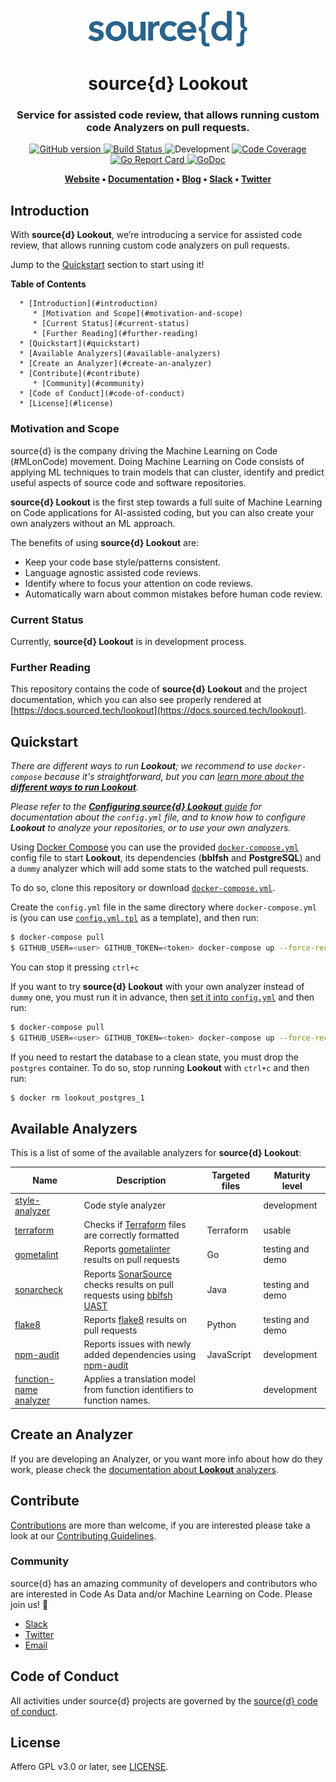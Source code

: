 <h1 align="center">
  <br>
  <a href="https://www.sourced.tech"><img src="./docs/assets/sourced.png" alt="source{d}" height="60px"></a>
  <br>
  <br>
  source{d} Lookout
  <br>
</h1>

<h3 align="center">
  Service for assisted code review, that allows running custom code Analyzers on pull requests.
</h3>

<p align="center">
  <a href="https://github.com/src-d/lookout/releases">
    <img src="https://badge.fury.io/gh/src-d%2Flookout.svg"
         alt="GitHub version">
  </a>
  <a href="https://travis-ci.org/src-d/lookout">
    <img src="https://travis-ci.org/src-d/lookout.svg?branch=master"
         alt="Build Status">
  </a>
  <img src="https://svg-badge.appspot.com/badge/stability/development?color=D6604A"
         alt="Development">
  <a href="https://codecov.io/github/src-d/lookout">
    <img src="https://codecov.io/github/src-d/lookout/coverage.svg"
         alt="Code Coverage">
  </a>
  <a href="https://goreportcard.com/report/github.com/src-d/lookout">
    <img src="https://goreportcard.com/badge/github.com/src-d/lookout"
         alt="Go Report Card">
  </a>
  <a href="https://godoc.org/github.com/src-d/lookout">
    <img src="https://godoc.org/github.com/src-d/lookout?status.svg"
         alt="GoDoc">
  </a>
</p>

<p align="center"><b>
    <a href="https://www.sourced.tech">Website</a> •
    <a href="https://docs.sourced.tech">Documentation</a> •
    <a href="https://blog.sourced.tech">Blog</a> •
    <a href="http://bit.ly/src-d-community">Slack</a> •
    <a href="https://twitter.com/sourcedtech">Twitter</a>
</b></p>

## Introduction

With **source{d} Lookout**, we’re introducing a service for assisted code review, that allows running custom code analyzers on pull requests.

Jump to the [Quickstart](#quickstart) section to start using it!


**Table of Contents**

<!--ts-->
      * [Introduction](#introduction)
         * [Motivation and Scope](#motivation-and-scope)
         * [Current Status](#current-status)
         * [Further Reading](#further-reading)
      * [Quickstart](#quickstart)
      * [Available Analyzers](#available-analyzers)
      * [Create an Analyzer](#create-an-analyzer)
      * [Contribute](#contribute)
         * [Community](#community)
      * [Code of Conduct](#code-of-conduct)
      * [License](#license)

<!-- Added by: david, at: 2018-12-12T20:00+01:00 -->

<!--te-->


### Motivation and Scope

source{d} is the company driving the Machine Learning on Code (#MLonCode) movement. Doing Machine Learning on Code consists of applying ML techniques to train models that can cluster, identify and predict useful aspects of source code and software repositories.

**source{d} Lookout** is the first step towards a full suite of Machine Learning on Code applications for AI-assisted coding, but you can also create your own analyzers without an ML approach.

The benefits of using **source{d} Lookout** are:
- Keep your code base style/patterns consistent.
- Language agnostic assisted code reviews.
- Identify where to focus your attention on code reviews.
- Automatically warn about common mistakes before human code review.

### Current Status

Currently, **source{d} Lookout** is in development process.

### Further Reading

This repository contains the code of **source{d} Lookout** and the project documentation, which you can also see properly rendered at [https://docs.sourced.tech/lookout](https://docs.sourced.tech/lookout).


## Quickstart

_There are different ways to run **Lookout**; we recommend to use `docker-compose` because it's straightforward, but you can [learn more about the **different ways to run Lookout**](/docs/how-to-run.md)._

_Please refer to the [**Configuring source{d} Lookout** guide](/docs/configuration.md) for documentation about the `config.yml` file, and to know how to configure **Lookout** to analyze your repositories, or to use your own analyzers._

Using [Docker Compose](https://docs.docker.com/compose) you can use the provided [`docker-compose.yml`](/docker-compose.yml) config file to start **Lookout**, its dependencies (**bblfsh** and **PostgreSQL**) and a `dummy` analyzer which will add some stats to the watched pull requests.

To do so, clone this repository or download [`docker-compose.yml`](/docker-compose.yml).

Create the `config.yml` file in the same directory where `docker-compose.yml` is (you can use [`config.yml.tpl`](/config.yml.tpl) as a template), and then run:

```bash
$ docker-compose pull
$ GITHUB_USER=<user> GITHUB_TOKEN=<token> docker-compose up --force-recreate
```

You can stop it pressing `ctrl+c`

If you want to try **source{d} Lookout** with your own analyzer instead of `dummy` one, you must run it in advance, then [set it into `config.yml`](/docs/configuration.md#analyzers) and then run:

```bash
$ docker-compose pull
$ GITHUB_USER=<user> GITHUB_TOKEN=<token> docker-compose up --force-recreate lookout bblfsh postgres
```

If you need to restart the database to a clean state, you must drop the `postgres` container. To do so, stop running **Lookout** with `ctrl+c` and then run:

```bash
$ docker rm lookout_postgres_1
```


## Available Analyzers

This is a list of some of the available analyzers for **source{d} Lookout**:

| Name | Description | Targeted files | Maturity level |
| --- | --- | --- | --- |
| [style-analyzer](https://github.com/src-d/style-analyzer) | Code style analyzer |  | development |
| [terraform](https://github.com/src-d/lookout-terraform-analyzer) | Checks if [Terraform](https://github.com/hashicorp/terraform/) files are correctly formatted | Terraform | usable |
| [gometalint](https://github.com/src-d/lookout-gometalint-analyzer) | Reports [gometalinter](https://github.com/alecthomas/gometalinter) results on pull requests | Go | testing and demo |
| [sonarcheck](https://github.com/src-d/lookout-sonarcheck-analyzer) | Reports [SonarSource](https://github.com/bblfsh/sonar-checks) checks results on pull requests using [bblfsh UAST](https://doc.bblf.sh/uast/uast-specification.html) | Java | testing and demo |
| [flake8](https://github.com/src-d/lookout-flake8-analyzer) | Reports [flake8](http://flake8.pycqa.org/en/latest/) results on pull requests | Python| testing and demo |
| [npm-audit](https://github.com/erizocosmico/npm-audit-analyzer) | Reports issues with newly added dependencies using [npm-audit](https://docs.npmjs.com/cli/audit) | JavaScript | development |
| [function-name analyzer](https://github.com/src-d/function-name-analyzer) | Applies a translation model from function identifiers to function names. |  | development |


## Create an Analyzer

If you are developing an Analyzer, or you want more info about how do they work, please check the [documentation about **Lookout** analyzers](/docs/analyzers.md).


## Contribute

[Contributions](https://github.com/src-d/lookout/issues) are more than welcome, if you are interested please take a look at our [Contributing Guidelines](/docs/CONTRIBUTING.md).

### Community

source{d} has an amazing community of developers and contributors who are interested in Code As Data and/or Machine Learning on Code. Please join us! 👋

- [Slack](http://bit.ly/src-d-community)
- [Twitter](https://twitter.com/sourcedtech)
- [Email](mailto:hello@sourced.tech)


## Code of Conduct

All activities under source{d} projects are governed by the
[source{d} code of conduct](https://github.com/src-d/guide/blob/master/.github/CODE_OF_CONDUCT.md).


## License

Affero GPL v3.0 or later, see [LICENSE](LICENSE.md).
